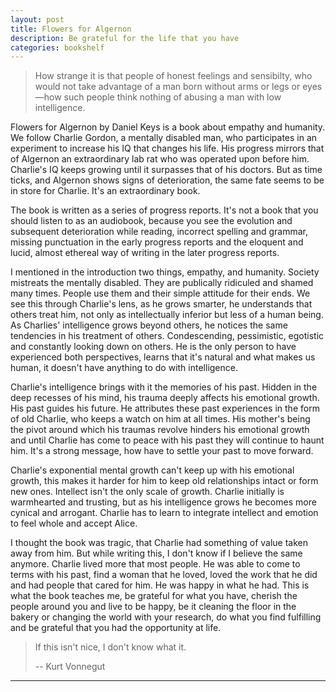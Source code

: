 ```yaml
---
layout: post
title: Flowers for Algernon
description: Be grateful for the life that you have
categories: bookshelf
---
```


> How strange it is that people of honest feelings and sensibilty, who would not take advantage of a man born without arms or legs or eyes—how such people think nothing of abusing a man with low intelligence.

Flowers for Algernon by Daniel Keys is a book about empathy and humanity. We follow Charlie Gordon, a mentally disabled man, who participates in an experiment to increase his IQ that changes his life. His progress mirrors that of Algernon an extraordinary lab rat who was operated upon before him. Charlie's IQ keeps growing until it surpasses that of his doctors. But as time ticks, and Algernon shows signs of deterioration, the same fate seems to be in store for Charlie. It's an extraordinary book.

The book is written as a series of progress reports. It's not a book that you should listen to as an audiobook, because you see the evolution and subsequent deterioration while reading, incorrect spelling and grammar, missing punctuation in the early progress reports and the eloquent and lucid, almost ethereal way of writing in the later progress reports.

I mentioned in the introduction two things, empathy, and humanity. Society mistreats the mentally disabled. They are publically ridiculed and shamed many times. People use them and their simple attitude for their ends. We see this through Charlie's lens, as he grows smarter, he understands that others treat him, not only as intellectually inferior but less of a human being. As Charlies' intelligence grows beyond others, he notices the same tendencies in his treatment of others. Condescending, pessimistic, egotistic and constantly looking down on others. He is the only person to have experienced both perspectives, learns that it's natural and what makes us human, it doesn't have anything to do with intelligence.

Charlie's intelligence brings with it the memories of his past. Hidden in the deep recesses of his mind, his trauma deeply affects his emotional growth. His past guides his future. He attributes these past experiences in the form of old Charlie, who keeps a watch on him at all times. His mother's being the pivot around which his traumas revolve hinders his emotional growth and until Charlie has come to peace with his past they will continue to haunt him. It's a strong message, how have to settle your past to move forward.

Charlie's exponential mental growth can't keep up with his emotional growth, this makes it harder for him to keep old relationships intact or form new ones. Intellect isn't the only scale of growth. Charlie initially is warmhearted and trusting, but as his intelligence grows he becomes more cynical and arrogant. Charlie has to learn to integrate intellect and emotion to feel whole and accept Alice.

I thought the book was tragic, that Charlie had something of value taken away from him. But while writing this, I don't know if I believe the same anymore. Charlie lived more that most people. He was able to come to terms with his past, find a woman that he loved, loved the work that he did and had people that cared for him. He was happy in what he had. This is what the book teaches me, be grateful for what you have, cherish the people around you and live to be happy, be it cleaning the floor in the bakery or changing the world with your research, do what you find fulfilling and be grateful that you had the opportunity at life.

> If this isn't nice, I don't know what it.
>
> -- Kurt Vonnegut

---

